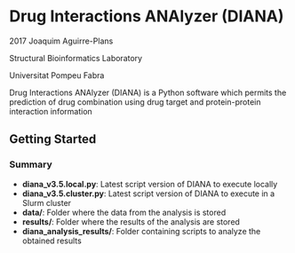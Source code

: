 # Drug Interactions ANAlyzer (DIANA)

2017 Joaquim Aguirre-Plans

Structural Bioinformatics Laboratory

Universitat Pompeu Fabra



Drug Interactions ANAlyzer (DIANA) is a Python software which permits the prediction of drug combination using drug target and protein-protein interaction information

## Getting Started

### Summary

* **diana_v3.5.local.py**: Latest script version of DIANA to execute locally 
* **diana_v3.5.cluster.py**: Latest script version of DIANA to execute in a Slurm cluster
* **data/**: Folder where the data from the analysis is stored
* **results/**: Folder where the results of the analysis are stored
* **diana_analysis_results/**: Folder containing scripts to analyze the obtained results

